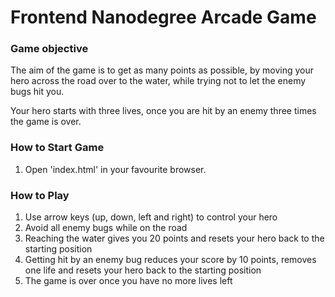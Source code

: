 Frontend Nanodegree Arcade Game
===============================

### Game objective

The aim of the game is to get as many points as possible, by moving your hero across the road over to the water, while trying not to let the enemy bugs hit you.

Your hero starts with three lives, once you are hit by an enemy three times the game is over.

### How to Start Game

1. Open 'index.html' in your favourite browser.

### How to Play

1. Use arrow keys (up, down, left and right) to control your hero
2. Avoid all enemy bugs while on the road
3. Reaching the water gives you 20 points and resets your hero back to the starting position
4. Getting hit by an enemy bug reduces your score by 10 points, removes one life and resets your hero back to the starting position
5. The game is over once you have no more lives left

